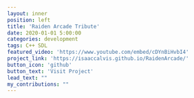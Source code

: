 ```yaml
---
layout: inner
position: left
title: 'Raiden Arcade Tribute'
date: 2020-01-01 5:00:00
categories: development
tags: C++ SDL
featured_video: 'https://www.youtube.com/embed/cDYnBiHvbI4'
project_link: 'https://isaaccalvis.github.io/RaidenArcade/'
button_icon: 'github'
button_text: 'Visit Project'
lead_text: ""
my_contributions: ""
---
```

